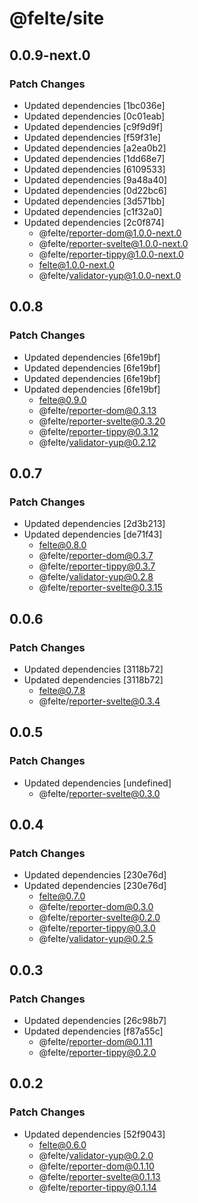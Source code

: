 # @felte/site

## 0.0.9-next.0

### Patch Changes

- Updated dependencies [1bc036e]
- Updated dependencies [0c01eab]
- Updated dependencies [c9f9d9f]
- Updated dependencies [f59f31e]
- Updated dependencies [a2ea0b2]
- Updated dependencies [1dd68e7]
- Updated dependencies [6109533]
- Updated dependencies [9a48a40]
- Updated dependencies [0d22bc6]
- Updated dependencies [3d571bb]
- Updated dependencies [c1f32a0]
- Updated dependencies [2c0f874]
  - @felte/reporter-dom@1.0.0-next.0
  - @felte/reporter-svelte@1.0.0-next.0
  - @felte/reporter-tippy@1.0.0-next.0
  - felte@1.0.0-next.0
  - @felte/validator-yup@1.0.0-next.0

## 0.0.8

### Patch Changes

- Updated dependencies [6fe19bf]
- Updated dependencies [6fe19bf]
- Updated dependencies [6fe19bf]
- Updated dependencies [6fe19bf]
  - felte@0.9.0
  - @felte/reporter-dom@0.3.13
  - @felte/reporter-svelte@0.3.20
  - @felte/reporter-tippy@0.3.12
  - @felte/validator-yup@0.2.12

## 0.0.7

### Patch Changes

- Updated dependencies [2d3b213]
- Updated dependencies [de71f43]
  - felte@0.8.0
  - @felte/reporter-dom@0.3.7
  - @felte/reporter-tippy@0.3.7
  - @felte/validator-yup@0.2.8
  - @felte/reporter-svelte@0.3.15

## 0.0.6

### Patch Changes

- Updated dependencies [3118b72]
- Updated dependencies [3118b72]
  - felte@0.7.8
  - @felte/reporter-svelte@0.3.4

## 0.0.5

### Patch Changes

- Updated dependencies [undefined]
  - @felte/reporter-svelte@0.3.0

## 0.0.4

### Patch Changes

- Updated dependencies [230e76d]
- Updated dependencies [230e76d]
  - felte@0.7.0
  - @felte/reporter-dom@0.3.0
  - @felte/reporter-svelte@0.2.0
  - @felte/reporter-tippy@0.3.0
  - @felte/validator-yup@0.2.5

## 0.0.3

### Patch Changes

- Updated dependencies [26c98b7]
- Updated dependencies [f87a55c]
  - @felte/reporter-dom@0.1.11
  - @felte/reporter-tippy@0.2.0

## 0.0.2

### Patch Changes

- Updated dependencies [52f9043]
  - felte@0.6.0
  - @felte/validator-yup@0.2.0
  - @felte/reporter-dom@0.1.10
  - @felte/reporter-svelte@0.1.13
  - @felte/reporter-tippy@0.1.14
